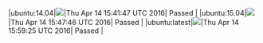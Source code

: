 |ubuntu:14.04|![](https://cdn.rawgit.com/Neilpang/letest/master/status/ubuntu-14.04.svg?1460648507)|Thu Apr 14 15:41:47 UTC 2016| Passed |
|ubuntu:15.04|![](https://cdn.rawgit.com/Neilpang/letest/master/status/ubuntu-15.04.svg?1460648866)|Thu Apr 14 15:47:46 UTC 2016| Passed |
|ubuntu:latest|![](https://cdn.rawgit.com/Neilpang/letest/master/status/ubuntu-latest.svg?1460649565)|Thu Apr 14 15:59:25 UTC 2016| Passed |
